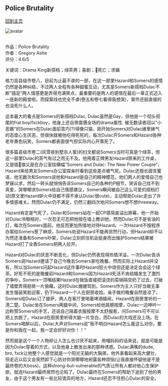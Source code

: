 ## Police Brutality
[回到主页](https://boheme130.github.io/Fiction.git.io/)

![avatar](https://media.newyorker.com/photos/5f244f0cda874d6b0013799c/1:1/w_1707,h_1707,c_limit/RadioHour-PoliceUnion.jpg)
<br>
<br>

作品：Police Brutality <br>
作者：Gregory Ashe <br>
评分：4.6/5 <br>

关键词：Drama King新搭档；绿茶男；喜剧；👮死亡；求婚

格力高县级市卷八，目前为止最不虐的一部，在这一部里Hazard和Somers的感情仍然是各种纠结，不过两人全程有各种甜蜜互动，尤其是Somers新搭档Dulac不断”插足”两人情感更是弄得充满笑点，最重要的是两人的感情在最后一章正式迈入一座新的殿堂啦。而探案线也完全不虐(卷五和卷七看得我想哭)，案件还挺直接的也没死什么人。

这本最大的看点是Somers的新搭档Dulac, Dulac虽然是Gay，但他是一个彻头彻尾的frat boy/fxckboy，他身上还自带震慑全场的drama属性. 被无数读者冠以”小恶霸“的Somers在Dulac面前乖巧(?)得像只猫，刚开始Somers对Dulac婊里婊气的态度心生厌恶，但很快就被他吃得死死的，每次Dulac开Somers和Hazard各种老年黄色玩笑，Somers都表面很气但实际内心开熏死了。

很多篇县级市卷二(风雪夜别墅杀人案)的扫文都说Somers当时可真是个绿茶，但这一部里Dulac的茶气有过之而无不及。他用着正牌男友Hazard原来的工作桌，又是插🌈旗又是在办公室挂横幅”Somers and Dulac: The New Power Couple“，Hazard来给男友Somers办公室探亲时看到这些差点被气死。Dulac还擅长甜言蜜语，他无数次和Somers说他和Hazard是自己的精神模范，他们两人的爱情自己也梦寐以求，然后一转头就悄悄告诉Somers自己的各种约P细节，哭诉自己找不到真爱，哭唧唧求Somers给自己情感建议，Somers瞬间被自己这么可爱的搭档打动(原文里Hazard妒火中烧都不得不承认Dulac很cute)，主动帮助Dulac走出了许多情感难关。然而Dulac仍不满足，仍然三翻四次地问Somers想不想threeway。

Hazard肯定是气死了，Dulac和Somers站在一起CP感简直溢出屏幕，他一开始对Dulac冷眼相对，一次忍无可忍把他按在墙上教训他，然而Dulac可不是省油的灯，每次在Somers面前，他反而更加热情地对待Hazard。一次Hazard不按程序办案给Somers惹了麻烦，Somers劝说Hazard不能再贸然行动，但Hazard却不以为然还准备和Somers吵架，Dulac立刻抓住机会挺身而出维护Somers结果被Hazard打了全靠Somers把两人拉开。

Hazard对Dulac的厌恶不断恶化，但Dulac仍然表现得热情洋溢，一次Dulac告诉Somers说Hazard邀请了自己今晚去Somers家吃晚餐。然而实际上Hazard并没有，所以当Somers问起Hazard这件事时Hazard怒火中烧但还是决定会会这个绿茶。好死不死的是晚餐前Hazard和Somers因为Hazard死活不肯结婚发生了激烈的争吵，Somers一顶嘴结果Hazard在做饭直接把滚烫的菜锅隔空扔了过去，打破了墙壁弄得厨房一片狼藉。这时Dulac姗姗驾到，Somers作为主人只好当做无事发生强装笑脸迎客，扔下Hazard一个人在厨房收拾。亲手做的晚餐自然是凉了，Somers给Dulac订了披萨，两人在客厅里喝着啤酒嬉闹，Hazard在厨房里听的一清二楚。Dulac坐在Somers两腿中间，Somers给他肩膀按摩，Dulac一边呻吟一边称赞Somers的手艺，还说自己隔着衣服按摩不太舒服惹，问Somers可不可以把上衣脱了。Hazard在厨房里听得大脑一片空白，而Dulac的大戏还没上场。在Somers喝醉以后，Dulac大声对Somers说”我不明白Hazard怎么能这么对你，要是你和我在一起，我一定会好好对你！！“

然而就是这个一个人物却让人怎么也讨厌不起来，用嘎妈妈的话来说，就是可能是因为Dulac穿着的方式，以及他身上散发出来的那种诱惑。Dulac满嘴的dude, bro, fxck让他整个人感觉就是一个阳光无脑的大胸弟，他外表看起来高大健壮，但走近以后又会突然卸下心防对你哭唧唧地袒露各种烦恼(让我直接怀疑他是不是最终卷的大boss)，这种strong-but-vulnerable的气质让所有人都对他心生保护欲，就连Hazard最终居然也沦陷了。Dulac最终在Somers的帮助下追到了他的男友，由于这个男友有一些比较诡异的地方，Hazard还忍不住担心Dulac的安全。
